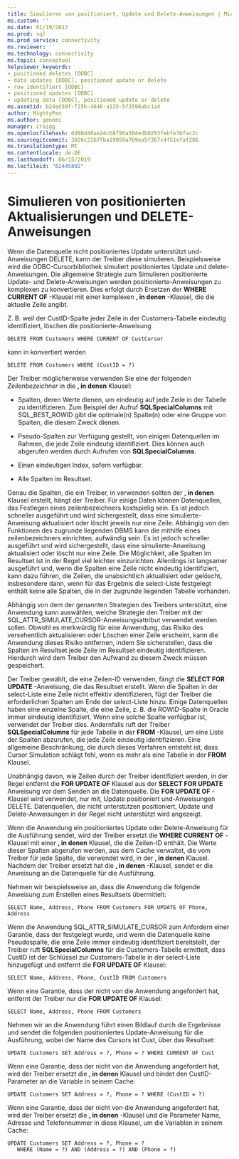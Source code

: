 ```yaml
---
title: Simulieren von positioniert, Update und Delete-Anweisungen | Microsoft-Dokumentation
ms.custom: ''
ms.date: 01/19/2017
ms.prod: sql
ms.prod_service: connectivity
ms.reviewer: ''
ms.technology: connectivity
ms.topic: conceptual
helpviewer_keywords:
- positioned deletes [ODBC]
- data updates [ODBC], positioned update or delete
- row identifiers [ODBC]
- positioned updates [ODBC]
- updating data [ODBC], positioned update or delete
ms.assetid: b24ed59f-f25b-4646-a135-5f3596abc1a4
author: MightyPen
ms.author: genemi
manager: craigg
ms.openlocfilehash: 6d98d40ae24c68f90a304edb0293febfe76fac2c
ms.sourcegitcommit: 3026c22b7fba19059a769ea5f367c4f51efaf286
ms.translationtype: MT
ms.contentlocale: de-DE
ms.lasthandoff: 06/15/2019
ms.locfileid: "62445892"
---
```

# <a name="simulating-positioned-update-and-delete-statements"></a>Simulieren von positionierten Aktualisierungen und DELETE-Anweisungen
Wenn die Datenquelle nicht positioniertes Update unterstützt und-Anweisungen DELETE, kann der Treiber diese simulieren. Beispielsweise wird die ODBC-Cursorbibliothek simuliert positioniertes Update und delete-Anweisungen. Die allgemeine Strategie zum Simulieren positionierte Update- und Delete-Anweisungen werden positionierte-Anweisungen zu komplexen zu konvertieren. Dies erfolgt durch Ersetzen der **WHERE CURRENT OF** -Klausel mit einer komplexen **, in denen** -Klausel, die die aktuelle Zeile angibt.  
  
 Z. B. weil der CustID-Spalte jeder Zeile in der Customers-Tabelle eindeutig identifiziert, löschen die positionierte-Anweisung  
  
```  
DELETE FROM Customers WHERE CURRENT OF CustCursor  
```  
  
 kann in konvertiert werden  
  
```  
DELETE FROM Customers WHERE (CustID = ?)  
```  
  
 Der Treiber möglicherweise verwenden Sie eine der folgenden *Zeilenbezeichner* in die **, in denen** Klausel:  
  
-   Spalten, deren Werte dienen, um eindeutig auf jede Zeile in der Tabelle zu identifizieren. Zum Beispiel der Aufruf **SQLSpecialColumns** mit SQL_BEST_ROWID gibt die optimale(n) Spalte(n) oder eine Gruppe von Spalten, die diesem Zweck dienen.  
  
-   Pseudo-Spalten zur Verfügung gestellt, von einigen Datenquellen im Rahmen, die jede Zeile eindeutig identifiziert. Dies können auch abgerufen werden durch Aufrufen von **SQLSpecialColumns**.  
  
-   Einen eindeutigen Index, sofern verfügbar.  
  
-   Alle Spalten im Resultset.  
  
 Genau die Spalten, die ein Treiber, in verwenden sollten der **, in denen** Klausel erstellt, hängt der Treiber. Für einige Daten können Datenquellen, das Festlegen eines zeilenbezeichners kostspielig sein. Es ist jedoch schneller ausgeführt und wird sichergestellt, dass eine simulierte-Anweisung aktualisiert oder löscht jeweils nur eine Zeile. Abhängig von den Funktionen des zugrunde liegenden DBMS kann die mithilfe eines zeilenbezeichners einrichten, aufwändig sein. Es ist jedoch schneller ausgeführt und wird sichergestellt, dass eine simulierte-Anweisung aktualisiert oder löscht nur eine Zeile. Die Möglichkeit, alle Spalten im Resultset ist in der Regel viel leichter einzurichten. Allerdings ist langsamer ausgeführt und, wenn die Spalten eine Zeile nicht eindeutig identifiziert, kann dazu führen, die Zeilen, die unabsichtlich aktualisiert oder gelöscht, insbesondere dann, wenn für das Ergebnis die select-Liste festgelegt enthält keine alle Spalten, die in der zugrunde liegenden Tabelle vorhanden.  
  
 Abhängig von dem der genannten Strategien des Treibers unterstützt, eine Anwendung kann auswählen, welche Strategie den Treiber mit der SQL_ATTR_SIMULATE_CURSOR-Anweisungsattribut verwendet werden sollen. Obwohl es merkwürdig für eine Anwendung, das Risiko des versehentlich aktualisieren oder Löschen einer Zeile erscheint, kann die Anwendung dieses Risiko entfernen, indem Sie sicherstellen, dass die Spalten im Resultset jede Zeile im Resultset eindeutig identifizieren. Hierdurch wird dem Treiber den Aufwand zu diesem Zweck müssen gespeichert.  
  
 Der Treiber gewählt, die eine Zeilen-ID verwenden, fängt die **SELECT FOR UPDATE** -Anweisung, die das Resultset erstellt. Wenn die Spalten in der select-Liste eine Zeile nicht effektiv identifizieren, fügt der Treiber die erforderlichen Spalten am Ende der select-Liste hinzu. Einige Datenquellen haben eine einzelne Spalte, die eine Zeile, z. B. die ROWID-Spalte in Oracle immer eindeutig identifiziert. Wenn eine solche Spalte verfügbar ist, verwendet der Treiber dies. Andernfalls ruft der Treiber **SQLSpecialColumns** für jede Tabelle in der **FROM** -Klausel, um eine Liste der Spalten abzurufen, die jede Zeile eindeutig identifizieren. Eine allgemeine Beschränkung, die durch dieses Verfahren entsteht ist, dass Cursor Simulation schlägt fehl, wenn es mehr als eine Tabelle in der **FROM** Klausel.  
  
 Unabhängig davon, wie Zeilen durch der Treiber identifiziert werden, in der Regel entfernt die **FOR UPDATE OF** Klausel aus der **SELECT FOR UPDATE** Anweisung vor dem Senden an die Datenquelle. Die **FOR UPDATE OF** -Klausel wird verwendet, nur mit, Update positioniert und-Anweisungen DELETE. Datenquellen, die nicht unterstützen positioniert, Update und Delete-Anweisungen in der Regel nicht unterstützt wird angezeigt.  
  
 Wenn die Anwendung ein positioniertes Update oder Delete-Anweisung für die Ausführung sendet, wird der Treiber ersetzt die **WHERE CURRENT OF** -Klausel mit einer **, in denen** Klausel, die die Zeilen-ID enthält. Die Werte dieser Spalten abgerufen werden, aus dem Cache verwaltet, die vom Treiber für jede Spalte, die verwendet wird, in der **, in denen** Klausel. Nachdem der Treiber ersetzt hat die **, in denen** -Klausel, sendet er die Anweisung an die Datenquelle für die Ausführung.  
  
 Nehmen wir beispielsweise an, dass die Anwendung die folgende Anweisung zum Erstellen eines Resultsets übermittelt:  
  
```  
SELECT Name, Address, Phone FROM Customers FOR UPDATE OF Phone, Address  
```  
  
 Wenn die Anwendung SQL_ATTR_SIMULATE_CURSOR zum Anfordern einer Garantie, dass der festgelegt wurde, und wenn die Datenquelle keine Pseudospalte, die eine Zeile immer eindeutig identifiziert bereitstellt, der Treiber ruft **SQLSpecialColumns** für die Customers-Tabelle ermittelt, dass CustID ist der Schlüssel zur Customers-Tabelle in der select-Liste hinzugefügt und entfernt die **FOR UPDATE OF** Klausel:  
  
```  
SELECT Name, Address, Phone, CustID FROM Customers  
```  
  
 Wenn eine Garantie, dass der nicht von die Anwendung angefordert hat, entfernt der Treiber nur die **FOR UPDATE OF** Klausel:  
  
```  
SELECT Name, Address, Phone FROM Customers  
```  
  
 Nehmen wir an die Anwendung führt einen Bildlauf durch die Ergebnisse und sendet die folgenden positioniertes Update-Anweisung für die Ausführung, wobei der Name des Cursors ist Cust, über das Resultset:  
  
```  
UPDATE Customers SET Address = ?, Phone = ? WHERE CURRENT OF Cust  
```  
  
 Wenn eine Garantie, dass der nicht von die Anwendung angefordert hat, wird der Treiber ersetzt die **, in denen** Klausel und bindet den CustID-Parameter an die Variable in seinem Cache:  
  
```  
UPDATE Customers SET Address = ?, Phone = ? WHERE (CustID = ?)  
```  
  
 Wenn eine Garantie, dass der nicht von die Anwendung angefordert hat, wird der Treiber ersetzt die **, in denen** -Klausel und die Parameter Name, Adresse und Telefonnummer in diese Klausel, um die Variablen in seinem Cache:  
  
```  
UPDATE Customers SET Address = ?, Phone = ?  
   WHERE (Name = ?) AND (Address = ?) AND (Phone = ?)  
```
